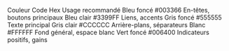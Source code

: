 Couleur	Code Hex	Usage recommandé
Bleu foncé	#003366	En-têtes, boutons principaux
Bleu clair	#3399FF	Liens, accents
Gris foncé	#555555	Texte principal
Gris clair	#CCCCCC	Arrière-plans, séparateurs
Blanc	#FFFFFF	Fond général, espace blanc
Vert foncé	#006400	Indicateurs positifs, gains